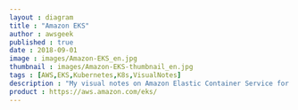 ```yaml
---
layout : diagram
title : "Amazon EKS"
author : awsgeek
published : true
date : 2018-09-01
image : images/Amazon-EKS_en.jpg
thumbnail : images/Amazon-EKS-thumbnail_en.jpg
tags : [AWS,EKS,Kubernetes,K8s,VisualNotes]
description : "My visual notes on Amazon Elastic Container Service for Kubernetes (EKS), scalable container management for your Kubernetes clusters"
product : https://aws.amazon.com/eks/
---
```

